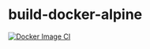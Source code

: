 # build-docker-alpine

[![Docker Image CI](https://github.com/golden-containers/build-docker-alpine/actions/workflows/build.yml/badge.svg)](https://github.com/golden-containers/build-docker-alpine/actions/workflows/build.yml)
